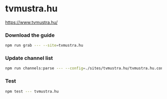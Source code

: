 # tvmustra.hu

https://www.tvmustra.hu/

### Download the guide

```sh
npm run grab --- --site=tvmustra.hu
```

### Update channel list

```sh
npm run channels:parse --- --config=./sites/tvmustra.hu/tvmustra.hu.config.js --output=./sites/tvmustra.hu/tvmustra.hu.channels.xml
```

### Test

```sh
npm test --- tvmustra.hu
```
